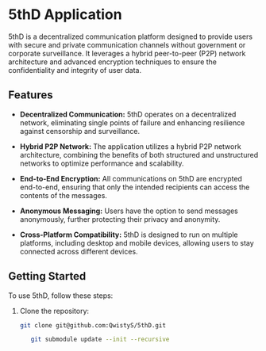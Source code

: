 # 5thD Application

5thD is a decentralized communication platform designed to provide users with secure and private communication channels without government or corporate surveillance. It leverages a hybrid peer-to-peer (P2P) network architecture and advanced encryption techniques to ensure the confidentiality and integrity of user data.

## Features

- **Decentralized Communication:** 5thD operates on a decentralized network, eliminating single points of failure and enhancing resilience against censorship and surveillance.

- **Hybrid P2P Network:** The application utilizes a hybrid P2P network architecture, combining the benefits of both structured and unstructured networks to optimize performance and scalability.

- **End-to-End Encryption:** All communications on 5thD are encrypted end-to-end, ensuring that only the intended recipients can access the contents of the messages.

- **Anonymous Messaging:** Users have the option to send messages anonymously, further protecting their privacy and anonymity.

- **Cross-Platform Compatibility:** 5thD is designed to run on multiple platforms, including desktop and mobile devices, allowing users to stay connected across different devices.

## Getting Started

To use 5thD, follow these steps:

1. Clone the repository:
   ```bash
   git clone git@github.com:QwistyS/5thD.git
   ```

   ```bash
      git submodule update --init --recursive
   ```